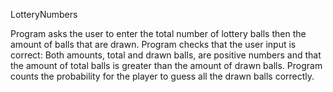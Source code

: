 LotteryNumbers

Program asks the user to enter the total number of lottery balls then the
amount of balls that are drawn. Program checks that the user input is correct:
Both amounts, total and drawn balls, are positive numbers and that the amount
of total balls is greater than the amount of drawn balls. Program counts the
probability for the player to guess all the drawn balls correctly.
